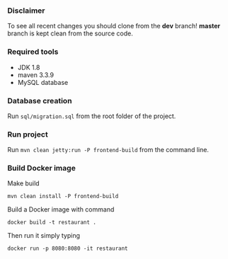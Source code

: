 ### Disclaimer

To see all recent changes you should clone from the __dev__ branch! __master__ branch is kept clean from the source code.

### Required tools

* JDK 1.8
* maven 3.3.9
* MySQL database

### Database creation

Run `sql/migration.sql` from the root folder of the project.

### Run project

Run `mvn clean jetty:run -P frontend-build` from the command line.

### Build Docker image

Make build

`mvn clean install -P frontend-build`

Build a Docker image with command

`docker build -t restaurant .`

Then run it simply typing

`docker run -p 8080:8080 -it restaurant`




